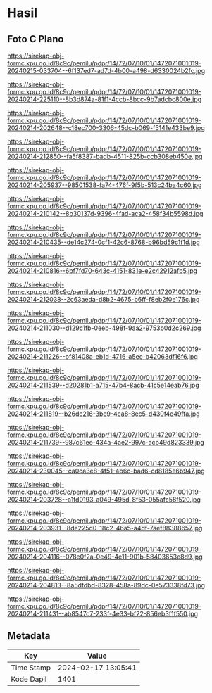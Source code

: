 # Hasil

## Foto C Plano

https://sirekap-obj-formc.kpu.go.id/8c9c/pemilu/pdpr/14/72/07/10/01/1472071001019-20240215-033704--6f137ed7-ad7d-4b00-a498-d6330024b2fc.jpg

https://sirekap-obj-formc.kpu.go.id/8c9c/pemilu/pdpr/14/72/07/10/01/1472071001019-20240214-225110--8b3d874a-81f1-4ccb-8bcc-9b7adcbc800e.jpg

https://sirekap-obj-formc.kpu.go.id/8c9c/pemilu/pdpr/14/72/07/10/01/1472071001019-20240214-202648--c18ec700-3306-45dc-b069-f5141e433be9.jpg

https://sirekap-obj-formc.kpu.go.id/8c9c/pemilu/pdpr/14/72/07/10/01/1472071001019-20240214-212850--fa5f8387-badb-4511-825b-ccb308eb450e.jpg

https://sirekap-obj-formc.kpu.go.id/8c9c/pemilu/pdpr/14/72/07/10/01/1472071001019-20240214-205937--98501538-fa74-476f-9f5b-513c24ba4c60.jpg

https://sirekap-obj-formc.kpu.go.id/8c9c/pemilu/pdpr/14/72/07/10/01/1472071001019-20240214-210142--8b30137d-9396-4fad-aca2-458f34b5598d.jpg

https://sirekap-obj-formc.kpu.go.id/8c9c/pemilu/pdpr/14/72/07/10/01/1472071001019-20240214-210435--de14c274-0cf1-42c6-8768-b96bd59c1f1d.jpg

https://sirekap-obj-formc.kpu.go.id/8c9c/pemilu/pdpr/14/72/07/10/01/1472071001019-20240214-210816--6bf7fd70-643c-4151-831e-e2c42912afb5.jpg

https://sirekap-obj-formc.kpu.go.id/8c9c/pemilu/pdpr/14/72/07/10/01/1472071001019-20240214-212038--2c63aeda-d8b2-4675-b6ff-f8eb2f0e176c.jpg

https://sirekap-obj-formc.kpu.go.id/8c9c/pemilu/pdpr/14/72/07/10/01/1472071001019-20240214-211030--d129c1fb-0eeb-498f-9aa2-9753b0d2c269.jpg

https://sirekap-obj-formc.kpu.go.id/8c9c/pemilu/pdpr/14/72/07/10/01/1472071001019-20240214-211226--bf81408a-eb1d-4716-a5ec-b42063df16f6.jpg

https://sirekap-obj-formc.kpu.go.id/8c9c/pemilu/pdpr/14/72/07/10/01/1472071001019-20240214-211539--d20281b1-a715-47b4-8acb-41c5e14eab76.jpg

https://sirekap-obj-formc.kpu.go.id/8c9c/pemilu/pdpr/14/72/07/10/01/1472071001019-20240214-211819--b26dc216-3be9-4ea8-8ec5-d430f4e49ffa.jpg

https://sirekap-obj-formc.kpu.go.id/8c9c/pemilu/pdpr/14/72/07/10/01/1472071001019-20240214-211739--987c61ee-434a-4ae2-997c-acb49d823339.jpg

https://sirekap-obj-formc.kpu.go.id/8c9c/pemilu/pdpr/14/72/07/10/01/1472071001019-20240214-230045--ca0ca3e8-4f51-4b6c-bad6-cd8185e6b947.jpg

https://sirekap-obj-formc.kpu.go.id/8c9c/pemilu/pdpr/14/72/07/10/01/1472071001019-20240214-203728--a1fd0193-a049-495d-8f53-055afc58f520.jpg

https://sirekap-obj-formc.kpu.go.id/8c9c/pemilu/pdpr/14/72/07/10/01/1472071001019-20240214-203931--8de225d0-18c2-46a5-a4df-7aef88388657.jpg

https://sirekap-obj-formc.kpu.go.id/8c9c/pemilu/pdpr/14/72/07/10/01/1472071001019-20240214-204116--078e0f2a-0e49-4e11-901b-58403653e8d9.jpg

https://sirekap-obj-formc.kpu.go.id/8c9c/pemilu/pdpr/14/72/07/10/01/1472071001019-20240214-204813--8a5dfdbd-8328-458a-89dc-0e573338fd73.jpg

https://sirekap-obj-formc.kpu.go.id/8c9c/pemilu/pdpr/14/72/07/10/01/1472071001019-20240214-211431--ab8547c7-233f-4e33-bf22-856eb3f1f550.jpg


## Metadata

| Key        | Value               |
| ---------- | ------------------- |
| Time Stamp | 2024-02-17 13:05:41 |
| Kode Dapil | 1401                |



